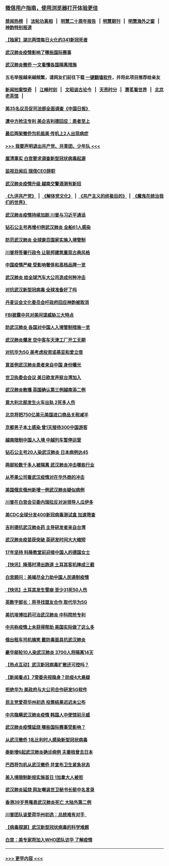 ### [微信用户指南，使用浏览器打开体验更佳](https://github.com/gfw-breaker/banned-news1/blob/master/indexes/wechat-guide.md?t=0)
#### [禁闻热榜](热点新闻.md?t=0)  &nbsp;&nbsp;|&nbsp;&nbsp; [法轮功真相](https://github.com/gfw-breaker/truth/blob/master/README.md?t=0) &nbsp;&nbsp;|&nbsp;&nbsp; [明慧二十周年报告](https://github.com/gfw-breaker/mh-reports/blob/master/README.md?t=0) &nbsp;&nbsp;|&nbsp;&nbsp;[明慧期刊](https://github.com/gfw-breaker/mh-qikan) &nbsp;&nbsp;|&nbsp;&nbsp; [明慧海外之窗](https://github.com/gfw-breaker/mh-news/blob/master/README.md?t=0) &nbsp;&nbsp;|&nbsp;&nbsp; [神韵特别报道](https://github.com/gfw-breaker/mh-news/blob/master/shenyun.md?t=0)
#### [【独家】湖北两馆每日火化约341新冠死者](../pages/nsc418/n11845444.md?t=02080755) 
#### [武汉肺炎疫情影响了哪些国际赛事](../pages/nsc418/n11852441.md?t=02080755) 
#### [武汉肺炎撤侨 一文看懂各国隔离措施](../pages/nsc418/n11844216.md?t=02080755) 
#### 五毛举报越来越频繁，请网友们前往下载 [一键翻墙软件](https://github.com/gfw-breaker/ssr-accounts)，并将此项目推荐给亲友
#### [新闻拍案惊奇](https://github.com/gfw-breaker/banned-news1/blob/master/pages/link4.md) &nbsp;&nbsp;|&nbsp;&nbsp; [江峰时刻](https://github.com/gfw-breaker/banned-news1/blob/master/pages/link4.md) &nbsp;&nbsp;|&nbsp;&nbsp; [文昭谈古论今](https://github.com/gfw-breaker/banned-news1/blob/master/pages/link4.md) &nbsp;&nbsp;|&nbsp;&nbsp; [天亮时分](https://github.com/gfw-breaker/banned-news1/blob/master/pages/link4.md) &nbsp;&nbsp;|&nbsp;&nbsp; [萧茗看世界](https://github.com/gfw-breaker/banned-news1/blob/master/pages/link4.md) &nbsp;&nbsp;|&nbsp;&nbsp; [北京老茶馆](https://github.com/gfw-breaker/banned-news1/blob/master/pages/link4.md) &nbsp;&nbsp;|&nbsp;&nbsp; 
#### [美35名议员促司法部全面调查《中国日报》](../pages/nsc418/n11852435.md?t=02080755) 
#### [遭中方抢注专利 美企吉利德回应：患者至上](../pages/nsc418/n11852037.md?t=02080755) 
#### [最后两架撤侨包机抵美 传机上2人出现病症](../pages/nsc418/n11852173.md?t=02080755) 
#### [>>> 我要声明退出共产党、共青团、少年队 <<<](https://github.com/begood0513/goodnews/blob/master/quit/letter.md) 
#### [厘清事实 白宫要求调查新型冠状病毒起源](../pages/nsc418/n11852106.md?t=02080755) 
#### [监视丑闻后 瑞信CEO辞职](../pages/nsc418/n11852127.md?t=02080755) 
#### [武汉肺炎疫情升级 越南交警酒测有新招](../pages/nsc418/n11851632.md?t=02080755) 
#### [《九评共产党》](https://github.com/begood0513/9ping.md/blob/master/README.md) &nbsp;|&nbsp; [《解体党文化》](../../../../jtdwh.md/blob/master/README.md)  &nbsp;|&nbsp; [《共产主义的终极目的》](../../../../gczydzjmd.md/blob/master/README.md) &nbsp;|&nbsp; [《魔鬼在统治我们的世界》](../../../../mgztzwmdsj.md/blob/master/README.md) 
#### [武汉肺炎疫情持续加剧 川普与习近平通话](../pages/nsc418/n11851613.md?t=02080755) 
#### [钻石公主号再增41例武汉肺炎 全船61人感染](../pages/nsc418/n11850401.md?t=02080755) 
#### [防范武汉肺炎 全球逾百国家实施入境管制](../pages/nsc418/n11850557.md?t=02080755) 
#### [川普将签署行政令 让联邦建筑重现古典风格](../pages/nsc418/n11850654.md?t=02080755) 
#### [中国疫情严峻 受影响奢侈和高档品牌一览](../pages/nsc418/n11850319.md?t=02080755) 
#### [武汉肺炎 给全球汽车大公司造成何种冲击](../pages/nsc418/n11850056.md?t=02080755) 
#### [对抗武汉新型冠病毒 全球准备好了吗](../pages/nsc418/n11850142.md?t=02080755) 
#### [丹麦议会文化委员会吁政府回应神韵被取消](../pages/nsc418/n11849312.md?t=02080755) 
#### [FBI披露中共对美间谍威胁三大特点](../pages/nsc418/n11849700.md?t=02080755) 
#### [防武汉肺炎 各国对中国人入境管制措施一览](../pages/nsc418/n11838726.md?t=02080755) 
#### [武汉肺炎爆发 空中客车天津工厂开工无期](../pages/nsc418/n11849634.md?t=02080755) 
#### [对抗华为5G 美考虑投资诺基亚和爱立信](../pages/nsc418/n11849510.md?t=02080755) 
#### [意首例武汉肺炎患者来自中国 身份曝光](../pages/nsc418/n11849454.md?t=02080755) 
#### [世卫执委会会议 美日欧发声挺台湾加入](../pages/nsc418/n11849433.md?t=02080755) 
#### [武汉肺炎散播 英国确认第三例越南添二例](../pages/nsc418/n11849439.md?t=02080755) 
#### [意大利北部发生火车出轨 2死多人伤](../pages/nsc418/n11848999.md?t=02080755) 
#### [北京将把750亿美元美国进口商品关税减半](../pages/nsc418/n11848896.md?t=02080755) 
#### [京都男子本土感染 曾1天接待300中国游客](../pages/nsc418/n11848641.md?t=02080755) 
#### [越南限制中国人入境 中越列车暂停运营](../pages/nsc418/n11847844.md?t=02080755) 
#### [钻石公主号20人染武汉肺炎 日本病例达45](../pages/nsc418/n11847823.md?t=02080755) 
#### [两邮轮数千多人被隔离 武汉肺炎冲击哪些行业](../pages/nsc418/n11847456.md?t=02080755) 
#### [从苹果公司看武汉疫情对在华外商的冲击](../pages/nsc418/n11847586.md?t=02080755) 
#### [美国俄亥俄州新增一例武汉肺炎疑似病例](../pages/nsc418/n11847714.md?t=02080755) 
#### [川普在白宫会见委内瑞拉反对派领导人瓜伊多](../pages/nsc418/n11847391.md?t=02080755) 
#### [美CDC全球分发400新冠病毒测试盒 加速筛查](../pages/nsc418/n11847260.md?t=02080755) 
#### [吉利德抗武汉肺炎药 主导研发者来自台湾](../pages/nsc418/n11847064.md?t=02080755) 
#### [武汉肺炎疫苗获突破 英研发时间大大缩短](../pages/nsc418/n11846915.md?t=02080755) 
#### [17年坚持 科隆教堂前迎接中国人的德国女士](../pages/nsc418/n11846781.md?t=02080755) 
#### [【快讯】降落时滑出跑道 土耳其客机摔成三截](../pages/nsc418/n11847021.md?t=02080755) 
#### [白宫顾问：美竭尽全力助中国人民遏制疫情](../pages/nsc418/n11846756.md?t=02080755) 
#### [【快讯】土耳其发生雪崩 至少31死50人伤](../pages/nsc418/n11846680.md?t=02080755) 
#### [英数字部长：将寻找盟友合作 取代华为5G](../pages/nsc418/n11846485.md?t=02080755) 
#### [美抗埃博拉药可治武汉肺炎 中科院抢专利](../pages/nsc418/n11846409.md?t=02080755) 
#### [中共称疫情上未获得帮助 美国实际做了这么多](../pages/nsc418/n11846008.md?t=02080755) 
#### [俄出租车司机搞笑 戴防毒面具抗武汉肺炎](../pages/nsc418/n11845703.md?t=02080755) 
#### [豪华邮轮10人染武汉肺炎 3700人将隔离14天](../pages/nsc418/n11845543.md?t=02080755) 
#### [【热点互动】武汉新冠病毒扩散还可控吗？](../pages/nsc418/n11844750.md?t=02080755) 
#### [【新闻看点】7常委央视隐身？防疫4大悬疑](../pages/nsc418/n11844611.md?t=02080755) 
#### [拒绝华为 美政府与大公司合作研发5G软件](../pages/nsc418/n11844625.md?t=02080755) 
#### [民主党爱荷华州初选 投票结果迟迟未公布](../pages/nsc418/n11844207.md?t=02080755) 
#### [中共隐瞒武汉肺炎疫情 韩国人中使馆前示威](../pages/nsc418/n11844084.md?t=02080755) 
#### [武汉肺炎疫情延烧 哪些国际赛事受影响？](../pages/nsc418/n11843958.md?t=02080755) 
#### [从武汉撤侨 1名比利时人感染新型冠状病毒](../pages/nsc418/n11843977.md?t=02080755) 
#### [泰新增6起武汉肺炎确诊病例 夫妻档曾去日本](../pages/nsc418/n11843900.md?t=02080755) 
#### [巴西将包机从武汉撤侨 并宣布卫生紧急状态](../pages/nsc418/n11843418.md?t=02080755) 
#### [美入境限制新规实施首日 1加拿大人被拒](../pages/nsc418/n11843058.md?t=02080755) 
#### [武汉肺炎延烧 网友嘲讽世卫秘书长挺中名言录](../pages/nsc418/n11843056.md?t=02080755) 
#### [香港39岁男罹患武汉肺炎死亡 大陆外第二例](../pages/nsc418/n11843026.md?t=02080755) 
#### [川普团队谈爱荷华州初选：总统难有对手  ](../pages/nsc418/n11842867.md?t=02080755) 
#### [【病毒探源】武汉新型冠状病毒的科学难题](../pages/nsc418/n11842176.md?t=02080755) 
#### [白宫：美专家将加入WHO团队访华 了解疫情](../pages/nsc418/n11842198.md?t=02080755) 

----
#### [ >>> 更早内容 <<< ](../indexes/nsc418-earlier.md)
